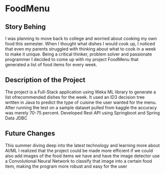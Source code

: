 # FoodMenu

## Story Behing
I was planning to move back to college and worried about cooking my own food this semester. When I thought what dishes I would cook up, I noticed that even my parents struggled with thinking about what to cook in a week to make it unique. Being a critical thinker, problem solver and passionate programmer I decided to come up with my project FoodMenu that generated a list of food items for every week.

## Description of the Project 
The project is a Full-Stack application using Weka ML library to generate a list ofrecommended dishes for the week. It used an ID3 decision tree written in Java to predict the type of cuisine the user wanted for the menu. After running the test on a sample dataset pulled from kaggle the accuracy was merely 70-75 percent. Developed Rest API using Springboot and Spring Data JDBC 

## Future Changes
This summer diving deep into the latest technology and learning more about AI/ML I realized that the project could be made more efficient if we could also add images of the food items we have and have the image detector use a Convolutional Neural Network to classify that image into a certain food item, making the program more robust and easy for the user
